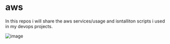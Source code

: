 # aws
In this repos i will share the aws services/usage and isntalliton scripts i used in my devops projects.


![image](https://user-images.githubusercontent.com/96833570/232605066-5073fc57-0025-443b-9697-7a1ae0574462.png)

